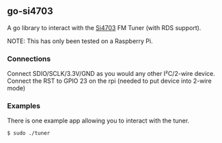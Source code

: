 ## go-si4703

A go library to interact with the [Si4703](https://www.sparkfun.com/datasheets/BreakoutBoards/Si4702-03-C19-1.pdf) FM Tuner (with RDS support).  

NOTE:  This has only been tested on a Raspberry Pi.

### Connections

Connect SDIO/SCLK/3.3V/GND as you would any other I²C/2-wire device.
Connect the RST to GPIO 23 on the rpi (needed to put device into 2-wire mode)

### Examples

There is one example app allowing you to interact with the tuner.

    $ sudo ./tuner 

